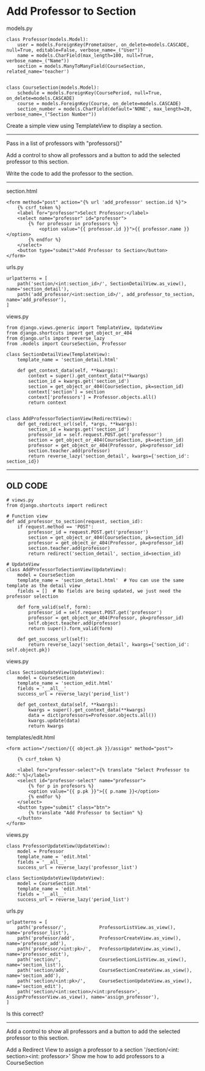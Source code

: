 # Add Professor to Section

models.py

    class Professor(models.Model):
        user = models.ForeignKey(PrometaUser, on_delete=models.CASCADE, null=True, editable=False, verbose_name=_("User"))
        name = models.CharField(max_length=100, null=True, verbose_name=_("Name"))
        section = models.ManyToManyField(CourseSection, related_name='teacher')


    class CourseSection(models.Model):
        schedule = models.ForeignKey(CoursePeriod, null=True, on_delete=models.CASCADE)
        course = models.ForeignKey(Course, on_delete=models.CASCADE)
        section_number = models.CharField(default='NONE', max_length=20, verbose_name=_("Section Number"))

Create a simple view using TemplateView to display a section.


---

Pass in a list of professors with "professors()"

Add a control to show all professors and a button to add the selected professor to this section.

Write the code to add the professor to the section.

---

section.html

    <form method="post" action="{% url 'add_professor' section.id %}">
        {% csrf_token %}
        <label for="professor">Select Professor:</label>
        <select name="professor" id="professor">
            {% for professor in professors %}
                <option value="{{ professor.id }}">{{ professor.name }}</option>
            {% endfor %}
        </select>
        <button type="submit">Add Professor to Section</button>
    </form>

urls.py

    urlpatterns = [
        path('section/<int:section_id>/', SectionDetailView.as_view(), name='section_detail'),
        path('add_professor/<int:section_id>/', add_professor_to_section, name='add_professor'),
    ]


views.py

    from django.views.generic import TemplateView, UpdateView
    from django.shortcuts import get_object_or_404
    from django.urls import reverse_lazy
    from .models import CourseSection, Professor

    class SectionDetailView(TemplateView):
        template_name = 'section_detail.html'

        def get_context_data(self, **kwargs):
            context = super().get_context_data(**kwargs)
            section_id = kwargs.get('section_id')
            section = get_object_or_404(CourseSection, pk=section_id)
            context['section'] = section
            context['professors'] = Professor.objects.all()
            return context


    class AddProfessorToSectionView(RedirectView):
        def get_redirect_url(self, *args, **kwargs):
            section_id = kwargs.get('section_id')
            professor_id = self.request.POST.get('professor')
            section = get_object_or_404(CourseSection, pk=section_id)
            professor = get_object_or_404(Professor, pk=professor_id)
            section.teacher.add(professor)
            return reverse_lazy('section_detail', kwargs={'section_id': section_id})

---

##  OLD CODE


    # views.py
    from django.shortcuts import redirect

    # Function view
    def add_professor_to_section(request, section_id):
        if request.method == 'POST':
            professor_id = request.POST.get('professor')
            section = get_object_or_404(CourseSection, pk=section_id)
            professor = get_object_or_404(Professor, pk=professor_id)
            section.teacher.add(professor)
            return redirect('section_detail', section_id=section_id)

    # UpdateView
    class AddProfessorToSectionView(UpdateView):
        model = CourseSection
        template_name = 'section_detail.html'  # You can use the same template as the detail view
        fields = []  # No fields are being updated, we just need the professor selection

        def form_valid(self, form):
            professor_id = self.request.POST.get('professor')
            professor = get_object_or_404(Professor, pk=professor_id)
            self.object.teacher.add(professor)
            return super().form_valid(form)

        def get_success_url(self):
            return reverse_lazy('section_detail', kwargs={'section_id': self.object.pk})


views.py

    class SectionUpdateView(UpdateView):
        model = CourseSection
        template_name = 'section_edit.html'
        fields = '__all__'
        success_url = reverse_lazy('period_list')

        def get_context_data(self, **kwargs):
            kwargs = super().get_context_data(**kwargs)
            data = dict(professors=Professor.objects.all())
            kwargs.update(data)
            return kwargs


templates/edit.html

    <form action="/section/{{ object.pk }}/assign" method="post">

        {% csrf_token %}

        <label for="professor-select">{% translate "Select Professor to Add:" %}</label>
        <select id="professor-select" name="professor">
            {% for p in profesors %}
            <option value="{{ p.pk }}">{{ p.name }}</option>
            {% endfor %}
        </select>
        <button type="submit" class="btn">
            {% translate "Add Professor to Section" %}
        </button>
    </form>


views.py

    class ProfessorUpdateView(UpdateView):
        model = Professor
        template_name = 'edit.html'
        fields = '__all__'
        success_url = reverse_lazy('professor_list')  

    class SectionUpdateView(UpdateView):
        model = CourseSection
        template_name = 'edit.html'
        fields = '__all__'
        success_url = reverse_lazy('period_list')  

urls.py

    urlpatterns = [
        path('professor/',            ProfessorListView.as_view(),   name='professor_list'),
        path('professor/add',         ProfessorCreateView.as_view(), name='professor_add'),
        path('professor/<int:pk>/',   ProfessorUpdateView.as_view(), name='professor_edit'),
        path('section/',              CourseSectionListView.as_view(),   name='section_list'),
        path('section/add',           CourseSectionCreateView.as_view(), name='section_add'),
        path('section/<int:pk>/',     CourseSectionUpdateView.as_view(), name='section_edit'),
        path('section/<int:section>/<int:professor>', AssignProfessorView.as_view(), name='assign_professor'),
    ]

Is this correct?

---

Add a control to show all professors and a button to add the selected professor to this section.


Add a Redirect View to assign a professor to a section '/section/<int: section><int: professor>'
Show me how to add professors to a CourseSection
